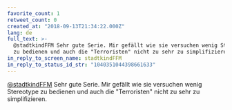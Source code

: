 ```yaml
---
favorite_count: 1
retweet_count: 0
created_at: "2018-09-13T21:34:22.000Z"
lang: de
full_text: >-
  @stadtkindFFM Sehr gute Serie. Mir gefällt wie sie versuchen wenig Stereotype
  zu bedienen und auch die "Terroristen" nicht zu sehr zu simplifizieren.
in_reply_to_screen_name: stadtkindFFM
in_reply_to_status_id_str: "1040351044398661633"
---
```


[@stadtkindFFM](https://twitter.com/stadtkindFFM) Sehr gute Serie. Mir gefällt
wie sie versuchen wenig Stereotype zu bedienen und auch die "Terroristen" nicht
zu sehr zu simplifizieren.
